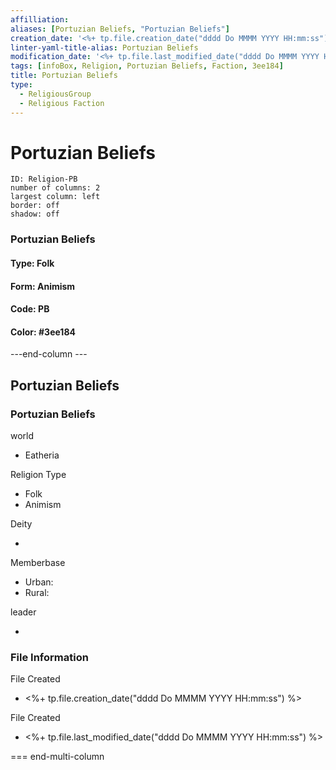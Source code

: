```yaml
---
affilliation: 
aliases: [Portuzian Beliefs, "Portuzian Beliefs"]
creation_date: '<%+ tp.file.creation_date("dddd Do MMMM YYYY HH:mm:ss") %>' 
linter-yaml-title-alias: Portuzian Beliefs
modification_date: '<%+ tp.file.last_modified_date("dddd Do MMMM YYYY HH:mm:ss") %>'
tags: [infoBox, Religion, Portuzian Beliefs, Faction, 3ee184]
title: Portuzian Beliefs
type:
  - ReligiousGroup
  - Religious Faction
---
```

# Portuzian Beliefs


```start-multi-column  
ID: Religion-PB  
number of columns: 2  
largest column: left
border: off
shadow: off
```

### Portuzian Beliefs

#### Type: Folk

#### Form: Animism

#### Code: PB

#### **Color:** #3ee184

---end-column ---
<html>
    <div class="infobox">
        <div class="heading">
            <h2>Portuzian Beliefs</h2>
        </div>
        <div class="infobox-group">
            <div class="heading">
                <h3>Portuzian Beliefs</h3>
            </div>
            <div class="infobox-datarow">
                <p class="data-heading">world</p>
                <ul class="data-content">
                    <li>Eatheria</li>
                </ul>
            </div>
            <div class="infobox-datarow">
                <p class="data-heading">Religion Type</p>
                <ul class="data-content">
                    <li>Folk</li>
                    <li>Animism</li>
                </ul>
            </div>
            <div class="infobox-datarow">
                <p class="data-heading">Deity</p>
                <ul class="data-content">
                    <li></li>
                </ul>
            </div>
            <div class="infobox-datarow">
                <p class="data-heading">Memberbase</p>
                <ul class="data-content">
                    <li>Urban: </li>
                    <li>Rural: </li>
                </ul>
            </div>
            <div class="infobox-datarow">
                <p class="data-heading">leader</p>
                <ul class="data-content">
                    <li></li>
                </ul>
            </div>
            <div class="heading">
				<h3>File Information</h3>
			</div>
			<div class="infobox-datarow">
				<p class="data-heading">File Created</p>
				<ul class="data-content">
					<li><%+ tp.file.creation_date("dddd Do MMMM YYYY HH:mm:ss") %></li>
				</ul>
			</div>
			<div class="infobox-datarow">
				<p class="data-heading">File Created</p>
				<ul class="data-content">
					<li><%+ tp.file.last_modified_date("dddd Do MMMM YYYY HH:mm:ss") %></li>
				</ul>
			</div>
        </div>
    </div>
</div>
</html>

=== end-multi-column